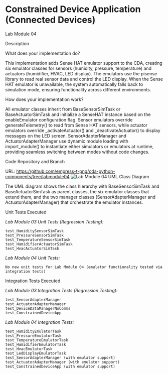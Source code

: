 # Constrained Device Application (Connected Devices)

 Lab Module 04


Description

What does your implementation do?

This implementation adds Sense HAT emulator support to the CDA, creating six emulator classes for sensors (humidity, pressure, temperature) and actuators (humidifier, HVAC, LED display). The emulators use the pisense library to read real sensor data and control the LED display. When the Sense HAT emulator is unavailable, the system automatically falls back to simulation mode, ensuring functionality across different environments.

How does your implementation work?

All emulator classes inherit from BaseSensorSimTask or BaseActuatorSimTask and initialize a SenseHAT instance based on the enableEmulator configuration flag. Sensor emulators override generateTelemetry() to read from Sense HAT sensors, while actuator emulators override _activateActuator() and _deactivateActuator() to display messages on the LED screen. SensorAdapterManager and ActuatorAdapterManager use dynamic module loading with import_module() to instantiate either simulators or emulators at runtime, providing seamless switching between modes without code changes.

 Code Repository and Branch

URL: https://github.com/empress-t-png/cda-python-components/tree/labmodule04
![Lab Module 04 UML Class Diagram](./lab04-class-diagram.png)

The UML diagram shows the class hierarchy with BaseSensorSimTask and BaseActuatorSimTask as parent classes, the six emulator classes that extend them, and the two manager classes (SensorAdapterManager and ActuatorAdapterManager) that orchestrate the emulator instances.

 Unit Tests Executed


*Lab Module 03 Unit Tests (Regression Testing):*

    test_HumiditySensorSimTask
    test_PressureSensorSimTask
    test_TemperatureSensorSimTask
    test_HumidifierActuatorSimTask
    test_HvacActuatorSimTask


*Lab Module 04 Unit Tests:*

    No new unit tests for Lab Module 04 (emulator functionality tested via integration tests)


 Integration Tests Executed


*Lab Module 03 Integration Tests (Regression Testing):*

    test_SensorAdapterManager
    test_ActuatorAdapterManager
    test_DeviceDataManagerNoComms
    test_ConstrainedDeviceApp


*Lab Module 04 Integration Tests:*

    test_HumidityEmulatorTask
    test_PressureEmulatorTask
    test_TemperatureEmulatorTask
    test_HumidifierEmulatorTask
    test_HvacEmulatorTask
    test_LedDisplayEmulatorTask
    test_SensorAdapterManager (with emulator support)
    test_ActuatorAdapterManager (with emulator support)
    test_ConstrainedDeviceApp (with emulator support)



